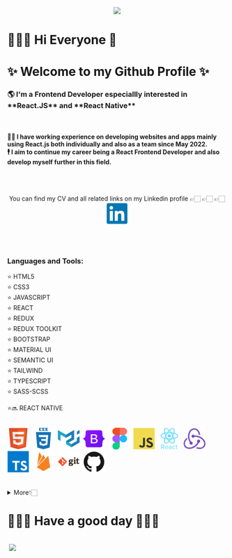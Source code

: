 <div id="header" align="center">
  <img src="https://media.giphy.com/media/YPJ5gi3MZzSjhtQTIk/giphy.gif" width="100"/>
</div>

<h1>
   🙋🏼‍♀️ Hi Everyone 🌸
</h1>

<h1>
  ✨  Welcome to my Github Profile ✨
</h1>

<h3> 🌎 I'm a Frontend Developer especiallly interested in **React.JS** and **React Native** </h3> </br> 

<h4>
👩‍💻 I have working experience on developing websites and apps mainly using React.js both individually and also as a team since May 2022. </br> 
🕴 I aim to continue my career being a React Frontend Developer and also develop myself further in this field. </br> 
</h4> </br> </br> 

 

<div id="badges" align="center">
  <p align="center"> You can find my CV and all related links on my Linkedin profile 👉🏻 👉🏻 👉🏻 
  <a href="https://www.linkedin.com/in/habibe-b-7427a4248/" align="center">
  <img src="https://github.com/devicons/devicon/blob/master/icons/linkedin/linkedin-original.svg" alt="LinkedIn" width="50" height="50"/>
  </a>
    </p>
</div>  </br>  </br> 


 <h3 align="left">Languages and Tools:</h3>

<p >
⭐️  HTML5 </br>
⭐️  CSS3 </br> 
⭐️  JAVASCRIPT </br>
⭐️  REACT </br>
⭐️  REDUX </br>
⭐️  REDUX TOOLKIT </br>
⭐️  BOOTSTRAP </br>
⭐️  MATERIAL UI </br>
⭐️  SEMANTIC UI </br>
⭐️  TAILWIND </br>
⭐️  TYPESCRIPT </br>
⭐️  SASS-SCSS </br>

⭐🔜  REACT NATIVE </br>

</p>  </br>  

<div>
  <img src="https://github.com/devicons/devicon/blob/master/icons/html5/html5-original.svg" title="HTML5" alt="HTML" width="50" height="50"/>&nbsp;
  <img src="https://github.com/devicons/devicon/blob/master/icons/css3/css3-plain-wordmark.svg"  title="CSS3" alt="CSS" width="50" height="50"/>&nbsp;
  <img src="https://github.com/devicons/devicon/blob/master/icons/materialui/materialui-original.svg" title="Material UI" alt="Material UI" width="50" height="50"/>&nbsp;
  <img src="https://github.com/devicons/devicon/blob/master/icons/bootstrap/bootstrap-original.svg" title="Bootstrap" alt="Bootstrap" width="50" height="50"/>&nbsp;
  <img src="https://github.com/devicons/devicon/blob/master/icons/figma/figma-original.svg" title="Figma" alt="Figma" width="50" height="50"/>&nbsp;
   <img src="https://github.com/devicons/devicon/blob/master/icons/javascript/javascript-original.svg" title="JavaScript" alt="JavaScript" width="50" height="50"/>&nbsp;
  <img src="https://github.com/devicons/devicon/blob/master/icons/react/react-original-wordmark.svg" title="React" alt="React" width="50" height="50"/>&nbsp;
  <img src="https://github.com/devicons/devicon/blob/master/icons/redux/redux-original.svg" title="Redux" alt="Redux " width="50" height="50"/>&nbsp;
  <img src="https://github.com/devicons/devicon/blob/master/icons/typescript/typescript-original.svg" title="TypeScript" alt="TypeScript" width="50" height="50"/>&nbsp;
   <img src="https://github.com/devicons/devicon/blob/master/icons/firebase/firebase-plain.svg" title="Firebase" alt="Firebase" width="50" height="50"/>&nbsp;
  <img src="https://github.com/devicons/devicon/blob/master/icons/git/git-original-wordmark.svg" title="Git" alt="Git" width="50" height="50"/>&nbsp;
  <img src="https://github.com/devicons/devicon/blob/master/icons/github/github-original.svg" title="Github" alt="Github" width="50" height="50"/>&nbsp;
  
</div>  </br>  </br> 



<details>
  <summary>More👇🏻</summary>
  <p>&nbsp;<img align="center" src="https://github-readme-stats.vercel.app/api?username=habibecee&show_icons=true&locale=en" alt="habibecee" /></p>

<p><img align="center" src="https://github-readme-streak-stats.herokuapp.com/?user=habibecee&" alt="habibecee" /></p>

<p align="left"> <img src="https://komarev.com/ghpvc/?username=habibecee&label=Profile%20views&color=0e75b6&style=flat" alt="habibecee" /> </p>

</details>


<h1 > 🧙🏽‍♀️ Have a good day 🧙🏽‍♀️ </h1> </br>



<div>
  <img src="https://komarev.com/ghpvc/?username=habibecee&style=flat-square&color=blue" alt=""/>
  <img src="https://media.giphy.com/media/hvRJCLFzcasrR4ia7z/giphy.gif" width="30px"/>
</div>  </br>  </br> 

